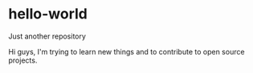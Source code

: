 # hello-world
Just another repository

Hi guys, I'm trying to learn new things and to contribute to open source projects.
